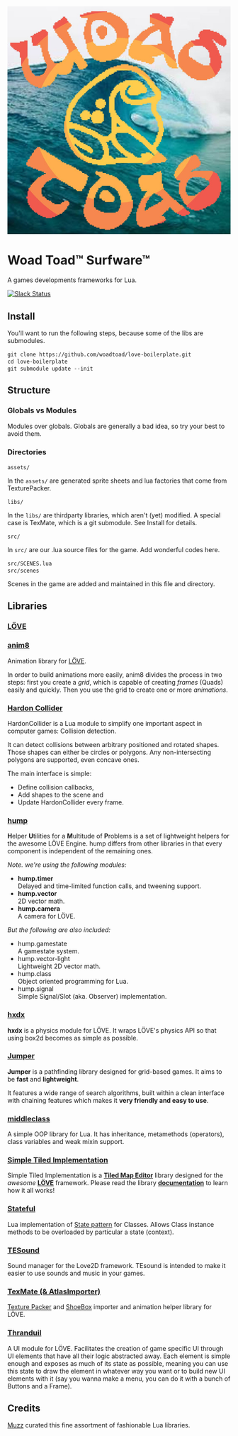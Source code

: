 ![surfware xoxo](./assets//surfware.jpg)

# Woad Toad™ Surfware™
A games developments frameworks for Lua.

[![Slack Status](https://woadtoad.herokuapp.com/badge.svg)](https://woadtoad.herokuapp.com/)

## Install

You'll want to run the following steps, because some of the libs are submodules.

```shell
git clone https://github.com/woadtoad/love-boilerplate.git
cd love-boilerplate
git submodule update --init
```

## Structure

### Globals vs Modules
Modules over globals. Globals are generally a bad idea, so try your best to avoid them.

### Directories

```
assets/
```
In the `assets/` are generated sprite sheets and lua factories that come from TexturePacker.

```
libs/
```
In the `libs/` are thirdparty libraries, which aren't (yet) modified. A special case is TexMate, which is a git submodule. See Install for details.

```
src/
```
In `src/` are our .lua source files for the game. Add wonderful codes here.

```
src/SCENES.lua
src/scenes
```
Scenes in the game are added and maintained in this file and directory.

## Libraries

### [LÖVE](LOVE)

### [anim8](https://github.com/kikito/anim8)
Animation library for [LÖVE](LOVE).

In order to build animations more easily, anim8 divides the process in two steps: first you create a _grid_, which is capable of creating _frames_ (Quads) easily and quickly. Then you use the grid to create one or more _animations_.

### [Hardon Collider](https://vrld.github.io/HardonCollider/)
HardonCollider is a Lua module to simplify one important aspect in computer games: Collision detection.

It can detect collisions between arbitrary positioned and rotated shapes. Those shapes can either be circles or polygons. Any non-intersecting polygons are supported, even concave ones.

The main interface is simple:

- Define collision callbacks,
- Add shapes to the scene and
- Update HardonCollider every frame.

### [hump](https://vrld.github.io/hump/)
**H**elper **U**tilities for a **M**ultitude of **P**roblems is a set of lightweight helpers for the awesome LÖVE Engine. hump differs from other libraries in that every component is independent of the remaining ones.

_Note. we're using the following modules:_

* **hump.timer**  
Delayed and time-limited function calls, and tweening support.
* **hump.vector**  
2D vector math.
* **hump.camera**  
A camera for LÖVE.

_But the following are also included:_

* hump.gamestate  
A gamestate system.
* hump.vector-light  
Lightweight 2D vector math.
* hump.class  
Object oriented programming for Lua.
* hump.signal  
Simple Signal/Slot (aka. Observer) implementation.

### [hxdx](https://github.com/adonaac/hxdx)
**hxdx** is a physics module for LÖVE. It wraps LÖVE's physics API so that using box2d becomes as simple as possible.

### [Jumper](https://github.com/Yonaba/Jumper)
__Jumper__ is a pathfinding library designed for grid-based games. It aims to be __fast__ and __lightweight__.

It features a wide range of search algorithms, built within a clean interface with chaining features which makes it __very friendly and easy to use__.

### [middleclass](https://github.com/kikito/middleclass)
A simple OOP library for Lua. It has inheritance, metamethods (operators), class variables and weak mixin support.

### [Simple Tiled Implementation](https://github.com/karai17/Simple-Tiled-Implementation)
Simple Tiled Implementation is a [**Tiled Map Editor**][Tiled] library designed for the *awesome* [**LÖVE**][LOVE] framework. Please read the library [**documentation**][sti-docs] to learn how it all works!

### [Stateful](https://github.com/kikito/stateful.lua)
Lua implementation of [State pattern](https://en.wikipedia.org/wiki/State_pattern) for Classes. Allows Class instance methods to be overloaded by particular a state (context).

### [TESound](https://love2d.org/wiki/TEsound)
Sound manager for the Love2D framework. TEsound is intended to make it easier to use sounds and music in your games.

### [TexMate (& AtlasImporter)](TexMate)
[Texture Packer](https://www.codeandweb.com/texturepacker) and [ShoeBox](http://renderhjs.net/shoebox/) importer and animation helper library for LÖVE.

### [Thranduil](https://github.com/adonaac/thranduil)
A UI module for LÖVE. Facilitates the creation of game specific UI through UI elements that have all their logic abstracted away. Each element is simple enough and exposes as much of its state as possible, meaning you can use this state to draw the element in whatever way you want or to build new UI elements with it (say you wanna make a menu, you can do it with a bunch of Buttons and a Frame).

## Credits
[Muzz](https://github.com/Muzz) curated this fine assortment of fashionable Lua libraries.

[Tiled]: http://www.mapeditor.org/
[LOVE]: https://www.love2d.org/
[sti-docs]: http://karai17.github.io/Simple-Tiled-Implementation/
[TexMate]: https://github.com/Muzz/TexMate
